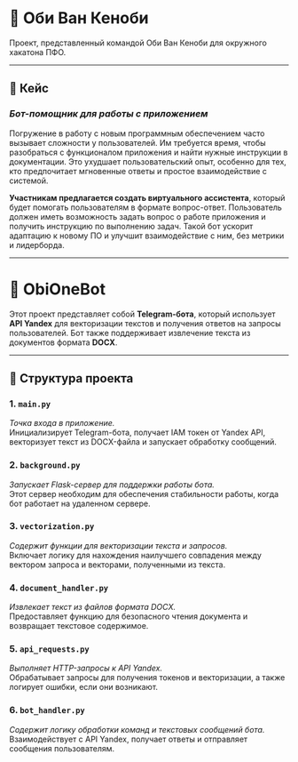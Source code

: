 # 🌌 Оби Ван Кеноби

Проект, представленный командой Оби Ван Кеноби для окружного хакатона ПФО.

---

## 📖 Кейс

### *Бот-помощник для работы с приложением*

Погружение в работу с новым программным обеспечением часто вызывает сложности у пользователей. Им требуется время, чтобы разобраться с функционалом приложения и найти нужные инструкции в документации. Это ухудшает пользовательский опыт, особенно для тех, кто предпочитает мгновенные ответы и простое взаимодействие с системой.

**Участникам предлагается создать виртуального ассистента**, который будет помогать пользователям в формате вопрос-ответ. Пользователь должен иметь возможность задать вопрос о работе приложения и получить инструкцию по выполнению задач. Такой бот ускорит адаптацию к новому ПО и улучшит взаимодействие с ним, без метрики и лидерборда.

---

# 🤖 ObiOneBot

Этот проект представляет собой **Telegram-бота**, который использует **API Yandex** для векторизации текстов и получения ответов на запросы пользователей. Бот также поддерживает извлечение текста из документов формата **DOCX**.

---

## 📂 Структура проекта

### 1. `main.py`
*Точка входа в приложение.*  
Инициализирует Telegram-бота, получает IAM токен от Yandex API, векторизует текст из DOCX-файла и запускает обработку сообщений.

### 2. `background.py`
*Запускает Flask-сервер для поддержки работы бота.*  
Этот сервер необходим для обеспечения стабильности работы, когда бот работает на удаленном сервере.

### 3. `vectorization.py`
*Содержит функции для векторизации текста и запросов.*  
Включает логику для нахождения наилучшего совпадения между вектором запроса и векторами, полученными из текста.

### 4. `document_handler.py`
*Извлекает текст из файлов формата DOCX.*  
Предоставляет функцию для безопасного чтения документа и возвращает текстовое содержимое.

### 5. `api_requests.py`
*Выполняет HTTP-запросы к API Yandex.*  
Обрабатывает запросы для получения токенов и векторизации, а также логирует ошибки, если они возникают.

### 6. `bot_handler.py`
*Содержит логику обработки команд и текстовых сообщений бота.*  
Взаимодействует с API Yandex, получает ответы и отправляет сообщения пользователям.
